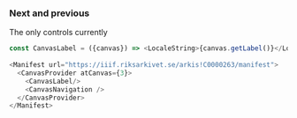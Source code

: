 ### Next and previous
The only controls currently

```js 
const CanvasLabel = ({canvas}) => <LocaleString>{canvas.getLabel()}</LocaleString>;
 
<Manifest url="https://iiif.riksarkivet.se/arkis!C0000263/manifest">
  <CanvasProvider atCanvas={3}>
    <CanvasLabel/>
    <CanvasNavigation />
  </CanvasProvider>
</Manifest>

```

